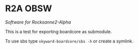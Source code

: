 # R2A OBSW
*Software for Rocksanne2-Alpha*

This is a test for exporting boardcore as submodule.

To use sbs type `skyward-boardcore/sbs -h` or create a symlink.
 
